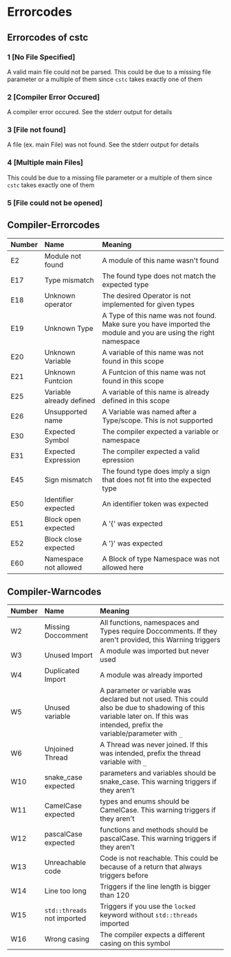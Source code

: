 

# Errorcodes

## Errorcodes of cstc

### 1 [No File Specified]

A valid main file could not be parsed. This could be due to a missing file parameter or a multiple of them since `cstc` takes exactly one of them

### 2 [Compiler Error Occured]

A compiler error occured. See the stderr output for details

### 3 [File not found]

A file (ex. main File) was not found. See the stderr output for details

### 4 [Multiple main Files]

This could be due to a missing file parameter or a multiple of them since `cstc` takes exactly one of them

### 5 [File could not be opened]


## Compiler-Errorcodes

| Number | Name | Meaning |
|:-------|:-----|:--------|
|E2      | Module not found    | A module of this name wasn't found |
|E17     | Type mismatch       | The found type does not match the expected type |
|E18     | Unknown operator    | The desired Operator is not implemented for given types |
|E19     | Unknown Type        | A Type of this name was not found. Make sure you have imported the module and you are using the right namespace|
|E20     | Unknown Variable    | A variable of this name was not found in this scope |
|E21     | Unknown Funtcion    | A Funtcion of this name was not found in this scope |
|E25     | Variable already defined | A variable of this name is already defined in this scope |
|E26     | Unsupported name    | A Variable was named after a Type/scope. This is not supported |
|E30     | Expected Symbol     | The compiler expected a variable or namespace |
|E31     | Expected Expression | The compiler expected a valid epression |
|E45     | Sign mismatch       | The found type does imply a sign that does not fit into the expected type |
|E50     | Identifier expected | An identifier token was expected |
|E51     | Block open expected | A '{' was expected |
|E52     | Block close expected | A '}' was expected |
|E60     | Namespace not allowed | A Block of type Namespace was not allowed here |


## Compiler-Warncodes

| Number | Name | Meaning |
|:-------|:-----|:--------|
|W2      | Missing Doccomment  | All functions, namespaces and Types require Doccomments. If they aren't provided, this Warning triggers |
|W3      | Unused Import       | A module was imported but never used |
|W4      | Duplicated Import   | A module was already imported |
|W5      | Unused variable     | A parameter or variable was declared but not used. This could also be due to shadowing of this variable later on. If this was intended, prefix the variable/parameter with `_` |
|W6      | Unjoined Thread     | A Thread was never joined. If this was intended, prefix the thread variable with `_` |
|W10     | snake_case expected | parameters and variables should be snake_case. This warning triggers if they aren't |
|W11     | CamelCase expected  | types and enums should be CamelCase. This warning triggers if they aren't |
|W12     | pascalCase expected | functions and methods should be pascalCase. This warning triggers if they aren't |
|W13     | Unreachable code    | Code is not reachable. This could be because of a return that always triggers before |
|W14     | Line too long       | Triggers if the line length is bigger than 120 |
|W15     | `std::threads` not imported | Triggers if you use the `locked` keyword without `std::threads` imported |
|W16     | Wrong casing        | The compiler expects a different casing on this symbol |
